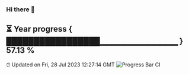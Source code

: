 ### Hi there 👋
⏳ Year progress { █████████████████▁▁▁▁▁▁▁▁▁▁▁▁▁ } 57.13 %
---
⏰ Updated on Fri, 28 Jul 2023 12:27:14 GMT
![Progress Bar CI](https://github.com/liununu/liununu/workflows/Progress%20Bar%20CI/badge.svg)
